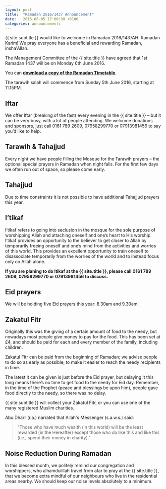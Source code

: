 ```yaml
---
layout: post
title:  "Ramadan 2016/1437 Announcement"
date:   2016-06-05 17:00:00 +0100
categories: announcements
---
```


{{ site.subtitle }} would like to welcome in Ramadan 2016/1437AH. Ramadan Karim! We pray everyone has a beneficial and rewarding Ramadan, insha'Allah.

The Management Committee of the {{ site.title }} have agreed that 1st Ramadan 1437 will be on Monday 6th June 2016.

You can <a href="https://docs.google.com/uc?id=0B119XqSF0tTIWUc0cjNvYWFqUzg&export=download">**download a copy of the Ramadan Timetable**</a>.

The tarawih salah will commence from Sunday 5th June 2016, starting at 11.15PM.

## Iftar

We offer Iftar (breaking of the fast) every evening in the {{ site.title }} – but it can be very busy, with a lot of people attending. We welcome donations and sponsors, just call 0161 789 2609, 07958299770 or 07913981456 to say you’d like to help.

## Tarawih & Tahajjud

Every night we have people filling the Mosque for the Tarawih prayers – the optional special prayers in Ramadan when night falls. For the first few days we often run out of space, so please come early.

## Tahajjud

Due to time constraints it is not possible to have additional Tahajjud prayers this year.

## I’tikaf

I’tikaf refers to going into seclusion in the mosque for the sole purpose of worshipping Allah and attaching oneself and one’s heart to His worship. I’tikaf provides an opportunity to the believer to get closer to Allah by temporarily freeing oneself and one’s mind from the activities and worries of this world. This provides an excellent opportunity to train oneself to disassociate temporarily from the worries of the world and to instead focus only on Allah alone.

**If you are planing to do Itikaf at the {{ site.title }}, please call 0161 789 2609, 07958299770 or 07913981456 to discuss.**

## Eid prayers

We will be holding five Eid prayers this year: 8.30am and 9.30am.

## Zakatul Fitr

Originally this was the giving of a certain amount of food to the needy, but nowadays most people give money to pay for the food. This has been set at £4, and should be paid for each and every member of the family, including children.

Zakatul Fitr can be paid from the beginning of Ramadan; we advise people to do so as early as possible, to make it easier to reach the needy recipients in time.

The latest it can be given is just before the Eid prayer, but delaying it this long means there’s no time to get food to the needy for Eid day. Remember, in the time of the Prophet (peace and blessings be upon him), people gave food directly to the needy, so there was no delay.

{{ site.subtitle }} will collect your Zakatul Fitr, or you can use one of the many registered Muslim charities.

Abu Dharr (r.a.) narrated that Allah's Messenger (s.a.w.s.) said:

> "Those who have much wealth (in this world) will be the least rewarded (in the Hereafter) except those who do like this and like this (i.e., spend their money in charity)."

## Noise Reduction During Ramadan

In this blessed month, we politely remind our congregation and worshippers, who alhamdulillah travel from afar to pray at the {{ site.title }}, that we become extra mindful of our neighbours who live in the residential areas nearby. We should keep our noise levels absolutely to a minimum.
